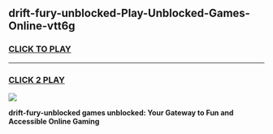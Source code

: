 
## drift-fury-unblocked-Play-Unblocked-Games-Online-vtt6g
<h3>
<a href="https://premium76.site?title=drift-fury-unblocked&ref=25A">CLICK TO PLAY</a></h3>
<hr>

<h3>
<a href="https://premium76.site?title=drift-fury-unblocked&ref=25A">CLICK 2 PLAY</a>
  
</h3>

<a href="https://premium76.site?title=drift-fury-unblocked&ref=25A"><img src="https://clearcache.store/games.png"></a>


**drift-fury-unblocked games unblocked: Your Gateway to Fun and Accessible Online Gaming**
